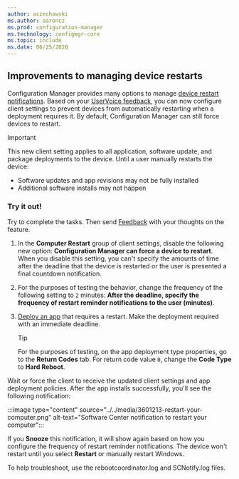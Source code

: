 ```yaml
---
author: aczechowski
ms.author: aaroncz
ms.prod: configuration-manager
ms.technology: configmgr-core
ms.topic: include
ms.date: 06/25/2020
---
```


## <a name="bkmk_restart"></a> Improvements to managing device restarts

<!--3601213-->

Configuration Manager provides many options to manage [device restart notifications](../../../../clients/deploy/device-restart-notifications.md). Based on your [UserVoice feedback](https://configurationmanager.uservoice.com/forums/300492-ideas/suggestions/8373180-prompt-users-for-reboot-but-never-force-it), you can now configure client settings to prevent devices from automatically restarting when a deployment requires it. By default, Configuration Manager can still force devices to restart.

> [!IMPORTANT]
> This new client setting applies to all application, software update, and package deployments to the device. Until a user manually restarts the device:
>
> - Software updates and app revisions may not be fully installed
> - Additional software installs may not happen

### Try it out!

Try to complete the tasks. Then send [Feedback](../../technical-preview-2003.md#bkmk_feedback) with your thoughts on the feature.

1. In the **Computer Restart** group of client settings, disable the following new option: **Configuration Manager can force a device to restart**. When you disable this setting, you can't specify the amounts of time after the deadline that the device is restarted or the user is presented a final countdown notification.

1. For the purposes of testing the behavior, change the frequency of the following setting to `2` minutes: **After the deadline, specify the frequency of restart reminder notifications to the user (minutes)**.

1. [Deploy an app](../../../../../apps/deploy-use/deploy-applications.md) that requires a restart. Make the deployment required with an immediate deadline.

    > [!TIP]
    > For the purposes of testing, on the app deployment type properties, go to the **Return Codes** tab. For return code value `0`, change the **Code Type** to **Hard Reboot**.

Wait or force the client to receive the updated client settings and app deployment policies. After the app installs successfully, you'll see the following notification:

:::image type="content" source="../../media/3601213-restart-your-computer.png" alt-text="Software Center notification to restart your computer":::

If you **Snooze** this notification, it will show again based on how you configure the frequency of restart reminder notifications. The device won't restart until you select **Restart** or manually restart Windows.

To help troubleshoot, use the rebootcoordinator.log and SCNotify.log files.
